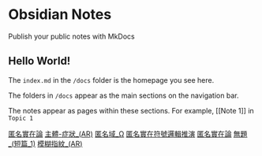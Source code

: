 # Obsidian Notes

Publish your public notes with MkDocs

## Hello World!

The `index.md` in the `/docs` folder is the homepage you see here.

The folders in `/docs` appear as the main sections on the navigation bar.

The notes appear as pages within these sections. For example, [[Note 1]] in `Topic 1`

[匿名實在論](/ar-omega/wiki/匿名實在論 "匿名實在論")
[主體-症狀_(AR)](/ar-omega/wiki/主體-症狀_(AR) "匿名實在論")
[匿名域_Ω](/ar-omega/wiki/匿名域_Ω "匿名實在論")
[匿名實在符號邏輯推演](/ar-omega/wiki/匿名實在論符號邏輯推演與定義 "匿名實在論")
[匿名實在論](/ar-omega/wiki/匿名實在論 "匿名實在論")
[無題_(短篇_1)](/ar-omega/wiki/無題_(短篇_1) "匿名實在論")
[模糊指紋_(AR)](/ar-omega/wiki/模糊指紋_(AR) "匿名實在論")